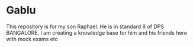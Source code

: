 # Gablu
This repository is for my son Raphael. He is in standard 8 of DPS BANGALORE. I am creating a knowledge base for him and his friends here with mock exams etc
